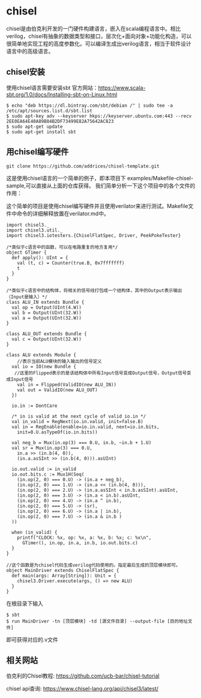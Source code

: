 # chisel

chisel是由伯克利开发的一门硬件构建语言，嵌入在scala编程语言中。相比verilog，chisel有抽象的数据类型和接口，层次化+面向对象+功能化构造，可以很简单地实现工程的高度参数化。可以编译生成出verilog语言，相当于软件设计语言中的高级语言。

## chisel安装
使用chisel语言需要安装sbt
官方网站：https://www.scala-sbt.org/1.0/docs/Installing-sbt-on-Linux.html

```
$ echo "deb https://dl.bintray.com/sbt/debian /" | sudo tee -a /etc/apt/sources.list.d/sbt.list
$ sudo apt-key adv --keyserver hkps://keyserver.ubuntu.com:443 --recv 2EE0EA64E40A89B84B2DF73499E82A75642AC823
$ sudo apt-get update
$ sudo apt-get install sbt
```

## 用chisel编写硬件
```
git clone https://github.com/addrices/chisel-template.git
```
这是使用chisel语言的一个简单的例子，即本项目下 examples/Makefile-chisel-sample,可以直接从上面的仓库获得。
我们简单分析一下这个项目中的各个文件的作用：

这个简单的项目是使用chisel编写硬件并且使用verilator来进行测试。Makefile文件中命令的详细解释放置在verilator.md中。

```
import chisel3._
import chisel3.util._
import chisel3.iotesters.{ChiselFlatSpec, Driver, PeekPokeTester}

/*类似于c语言中的函数，可以在电路重复的地方复用*/
object GTimer {
  def apply(): UInt = {
    val (t, c) = Counter(true.B, 0x7fffffff)
    t
  }
}

/*类似于c语言中的结构体，将相关的信号线打包成一个结构体，其中的Output表示输出（Input是输入）*/
class ALU_IN extends Bundle {
  val op = Output(UInt(4.W))
  val b = Output(UInt(32.W))
  val a = Output(UInt(32.W))
}

class ALU_OUT extends Bundle {
  val c = Output(UInt(32.W))
}

class ALU extends Module {
    //表示当前ALU模块的输入输出的信号定义
  val io = IO(new Bundle {
   //这里的Flipped表示的是该结构体中所有Input信号变成Output信号，Output信号变成Input信号
    val in = Flipped(ValidIO(new ALU_IN))            
    val out = ValidIO(new ALU_OUT)
  })

  io.in := DontCare

  /* in is valid at the next cycle of valid io.in */
  val in_valid = RegNext(io.in.valid, init=false.B)
  val in = RegEnable(enable=io.in.valid, next=io.in.bits,
    init=0.U.asTypeOf(io.in.bits))

  val neg_b = Mux(in.op(3) === 0.U, in.b, ~in.b + 1.U)
  val sr = Mux(in.op(3) === 0.U,
    in.a >> (in.b(4, 0)),
    (in.a.asSInt >> (in.b(4, 0))).asUInt)

  io.out.valid := in_valid
  io.out.bits.c := Mux1H(Seq(
    (in.op(2, 0) === 0.U) -> (in.a + neg_b),
    (in.op(2, 0) === 1.U) -> (in.a << (in.b(4, 0))),
    (in.op(2, 0) === 2.U) -> (in.a.asSInt < in.b.asSInt).asUInt,
    (in.op(2, 0) === 3.U) -> (in.a < in.b).asUInt,
    (in.op(2, 0) === 4.U) -> (in.a ^ in.b),
    (in.op(2, 0) === 5.U) -> (sr),
    (in.op(2, 0) === 6.U) -> (in.a | in.b),
    (in.op(2, 0) === 7.U) -> (in.a & in.b )
  ))

  when (in_valid) {
    printf("CLOCK: %x, op: %x, a: %x, b: %x; c: %x\n",
      GTimer(), in.op, in.a, in.b, io.out.bits.c)
  }
}

//这个函数是为chisel代码生成verilog代码使用的。指定最后生成的顶层模块即可。
object MainDriver extends ChiselFlatSpec {
  def main(args: Array[String]): Unit = {
    chisel3.Driver.execute(args, () => new ALU)
  }
}
```
在根目录下输入
```
$ sbt
$ run MainDriver -tn [顶层模块] -td [源文件目录] --output-file [目的地址文件]
```
即可获得对应的.v文件
## 相关网站
伯克利的Chisel教程: https://github.com/ucb-bar/chisel-tutorial

chisel api查询: https://www.chisel-lang.org/api/chisel3/latest/
